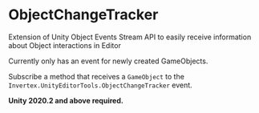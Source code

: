 # ObjectChangeTracker
Extension of Unity Object Events Stream API to easily receive information about Object interactions in Editor

Currently only has an event for newly created GameObjects.

Subscribe a method that receives a `GameObject` to the `Invertex.UnityEditorTools.ObjectChangeTracker` event.

**Unity 2020.2 and above required.**
